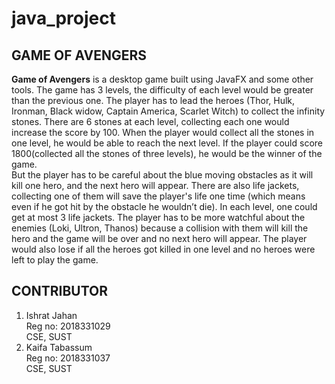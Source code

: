 # java_project

**GAME OF AVENGERS**  
-----------------------
**Game of Avengers** is a desktop game built using JavaFX and some other tools. The game has 3 levels, the difficulty of each level would be greater than the previous one. The player has to lead the heroes (Thor, Hulk, Ironman, Black widow, Captain America, Scarlet Witch) to collect the infinity stones. There are 6 stones at each level, collecting each one would increase the score by 100. When the player would collect all the stones in one level, he would be able to reach the next level. If the player could score 1800(collected all the stones of three levels), he would be the winner of the game.  
 But the player has to be careful about the blue moving obstacles as it will kill one hero, and the next hero will appear. There are also life jackets, collecting one of them will save the player's life one time (which means even if he got hit by the obstacle he wouldn’t die). In each level, one could get at most 3 life jackets. The player has to be more watchful about the enemies (Loki, Ultron, Thanos) because a collision with them will kill the hero and the game will be over and no next hero will appear. The player would also lose if all the heroes got killed in one level and no heroes were left to play the game.
 


**CONTRIBUTOR**
----------------
1. Ishrat Jahan  \
   Reg no: 2018331029  \
   CSE, SUST  
2. Kaifa Tabassum  \
   Reg no: 2018331037  \
   CSE, SUST  
   
